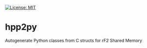 [![License: MIT](https://img.shields.io/badge/License-MIT-yellow.svg)](https://opensource.org/licenses/MIT)
# hpp2py
Autogenerate Python classes from C structs for rF2 Shared Memory
